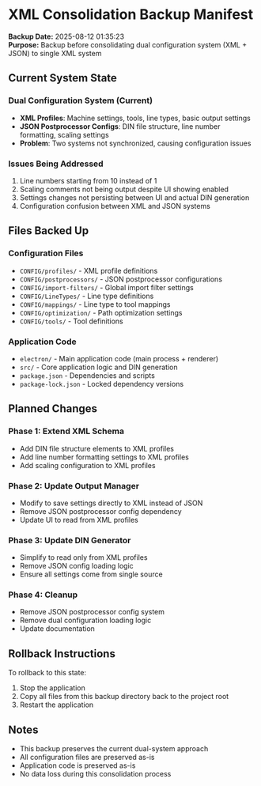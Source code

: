 # XML Consolidation Backup Manifest

**Backup Date:** 2025-08-12 01:35:23  
**Purpose:** Backup before consolidating dual configuration system (XML + JSON) to single XML system

## Current System State

### Dual Configuration System (Current)
- **XML Profiles**: Machine settings, tools, line types, basic output settings
- **JSON Postprocessor Configs**: DIN file structure, line number formatting, scaling settings
- **Problem**: Two systems not synchronized, causing configuration issues

### Issues Being Addressed
1. Line numbers starting from 10 instead of 1
2. Scaling comments not being output despite UI showing enabled
3. Settings changes not persisting between UI and actual DIN generation
4. Configuration confusion between XML and JSON systems

## Files Backed Up

### Configuration Files
- `CONFIG/profiles/` - XML profile definitions
- `CONFIG/postprocessors/` - JSON postprocessor configurations
- `CONFIG/import-filters/` - Global import filter settings
- `CONFIG/LineTypes/` - Line type definitions
- `CONFIG/mappings/` - Line type to tool mappings
- `CONFIG/optimization/` - Path optimization settings
- `CONFIG/tools/` - Tool definitions

### Application Code
- `electron/` - Main application code (main process + renderer)
- `src/` - Core application logic and DIN generation
- `package.json` - Dependencies and scripts
- `package-lock.json` - Locked dependency versions

## Planned Changes

### Phase 1: Extend XML Schema
- Add DIN file structure elements to XML profiles
- Add line number formatting settings to XML profiles
- Add scaling configuration to XML profiles

### Phase 2: Update Output Manager
- Modify to save settings directly to XML instead of JSON
- Remove JSON postprocessor config dependency
- Update UI to read from XML profiles

### Phase 3: Update DIN Generator
- Simplify to read only from XML profiles
- Remove JSON config loading logic
- Ensure all settings come from single source

### Phase 4: Cleanup
- Remove JSON postprocessor config system
- Remove dual configuration loading logic
- Update documentation

## Rollback Instructions

To rollback to this state:
1. Stop the application
2. Copy all files from this backup directory back to the project root
3. Restart the application

## Notes

- This backup preserves the current dual-system approach
- All configuration files are preserved as-is
- Application code is preserved as-is
- No data loss during this consolidation process
